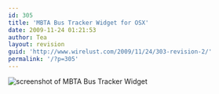 ```yaml
---
id: 305
title: 'MBTA Bus Tracker Widget for OSX'
date: 2009-11-24 01:21:53
author: Tea
layout: revision
guid: 'http://www.wirelust.com/2009/11/24/303-revision-2/'
permalink: '/?p=305'
---
```


![screenshot of MBTA Bus Tracker Widget](/apps/bustracker/mbtabustracker_screenshot.png)